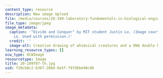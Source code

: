 ```yaml
---
content_type: resource
description: New image Upload
file: /media/courses/20-109-laboratory-fundamentals-in-biological-engineering-fall-2007/f20cb8c2b36f260d6e5ff97dbbe98c86_20-109f07-th.jpg
file_type: image/jpeg
image_metadata:
  caption: '"Divide and Conquer" by MIT student Justin Lo. (Image courtesy of Justin
    Lo. Used with permission.)'
  credit: ''
  image-alt: Creative drawing of whimsical creatures and a DNA double helix.
learning_resource_types: []
ocw_type: OCWImage
resourcetype: Image
title: 20-109f07-th.jpg
uid: f20cb8c2-b36f-260d-6e5f-f97dbbe98c86
---
```

